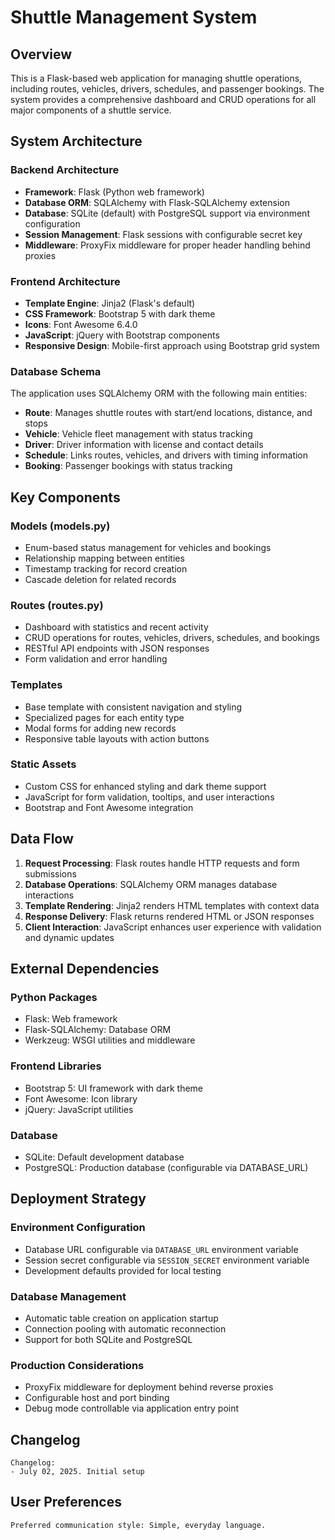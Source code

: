 # Shuttle Management System

## Overview

This is a Flask-based web application for managing shuttle operations, including routes, vehicles, drivers, schedules, and passenger bookings. The system provides a comprehensive dashboard and CRUD operations for all major components of a shuttle service.

## System Architecture

### Backend Architecture
- **Framework**: Flask (Python web framework)
- **Database ORM**: SQLAlchemy with Flask-SQLAlchemy extension
- **Database**: SQLite (default) with PostgreSQL support via environment configuration
- **Session Management**: Flask sessions with configurable secret key
- **Middleware**: ProxyFix middleware for proper header handling behind proxies

### Frontend Architecture
- **Template Engine**: Jinja2 (Flask's default)
- **CSS Framework**: Bootstrap 5 with dark theme
- **Icons**: Font Awesome 6.4.0
- **JavaScript**: jQuery with Bootstrap components
- **Responsive Design**: Mobile-first approach using Bootstrap grid system

### Database Schema
The application uses SQLAlchemy ORM with the following main entities:
- **Route**: Manages shuttle routes with start/end locations, distance, and stops
- **Vehicle**: Vehicle fleet management with status tracking
- **Driver**: Driver information with license and contact details
- **Schedule**: Links routes, vehicles, and drivers with timing information
- **Booking**: Passenger bookings with status tracking

## Key Components

### Models (models.py)
- Enum-based status management for vehicles and bookings
- Relationship mapping between entities
- Timestamp tracking for record creation
- Cascade deletion for related records

### Routes (routes.py)
- Dashboard with statistics and recent activity
- CRUD operations for routes, vehicles, drivers, schedules, and bookings
- RESTful API endpoints with JSON responses
- Form validation and error handling

### Templates
- Base template with consistent navigation and styling
- Specialized pages for each entity type
- Modal forms for adding new records
- Responsive table layouts with action buttons

### Static Assets
- Custom CSS for enhanced styling and dark theme support
- JavaScript for form validation, tooltips, and user interactions
- Bootstrap and Font Awesome integration

## Data Flow

1. **Request Processing**: Flask routes handle HTTP requests and form submissions
2. **Database Operations**: SQLAlchemy ORM manages database interactions
3. **Template Rendering**: Jinja2 renders HTML templates with context data
4. **Response Delivery**: Flask returns rendered HTML or JSON responses
5. **Client Interaction**: JavaScript enhances user experience with validation and dynamic updates

## External Dependencies

### Python Packages
- Flask: Web framework
- Flask-SQLAlchemy: Database ORM
- Werkzeug: WSGI utilities and middleware

### Frontend Libraries
- Bootstrap 5: UI framework with dark theme
- Font Awesome: Icon library
- jQuery: JavaScript utilities

### Database
- SQLite: Default development database
- PostgreSQL: Production database (configurable via DATABASE_URL)

## Deployment Strategy

### Environment Configuration
- Database URL configurable via `DATABASE_URL` environment variable
- Session secret configurable via `SESSION_SECRET` environment variable
- Development defaults provided for local testing

### Database Management
- Automatic table creation on application startup
- Connection pooling with automatic reconnection
- Support for both SQLite and PostgreSQL

### Production Considerations
- ProxyFix middleware for deployment behind reverse proxies
- Configurable host and port binding
- Debug mode controllable via application entry point

## Changelog

```
Changelog:
- July 02, 2025. Initial setup
```

## User Preferences

```
Preferred communication style: Simple, everyday language.
```